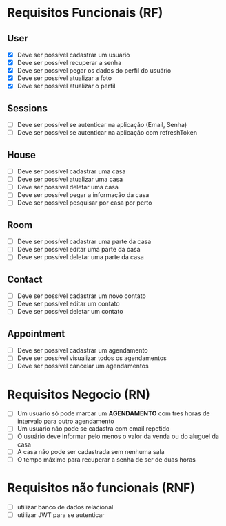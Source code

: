 # Requisitos Funcionais (RF)

## User

- [x] Deve ser possível cadastrar um usuário
- [x] Deve ser possível recuperar a senha
- [x] Deve ser possível pegar os dados do perfil do usuário
- [x] Deve ser possível atualizar a foto
- [x] Deve ser possível atualizar o perfil

## Sessions

- [ ] Deve ser possível se autenticar na aplicação (Email, Senha)
- [ ] Deve ser possível se autenticar na aplicação com refreshToken

## House

- [ ] Deve ser possível cadastrar uma casa
- [ ] Deve ser possível atualizar uma casa
- [ ] Deve ser possível deletar uma casa
- [ ] Deve ser possível pegar a informação da casa
- [ ] Deve ser possível pesquisar por casa por perto

## Room

- [ ] Deve ser possível cadastrar uma parte da casa
- [ ] Deve ser possível editar uma parte da casa
- [ ] Deve ser possível deletar uma parte da casa

## Contact

- [ ] Deve ser possível cadastrar um novo contato
- [ ] Deve ser possível editar um contato
- [ ] Deve ser possível deletar um contato

## Appointment

- [ ] Deve ser possível cadastrar um agendamento
- [ ] Deve ser possível visualizar todos os agendamentos
- [ ] Deve ser possível cancelar um agendamentos

# Requisitos Negocio (RN)

- [ ] Um usuário só pode marcar um **AGENDAMENTO** com tres horas de intervalo para outro agendamento
- [ ] Um usuário não pode se cadastra com email repetido
- [ ] O usuário deve informar pelo menos o valor da venda ou do aluguel da casa
- [ ] A casa não pode ser cadastrada sem nenhuma sala
- [ ] O tempo máximo para recuperar a senha de ser de duas horas

# Requisitos não funcionais (RNF)

- [ ] utilizar banco de dados relacional
- [ ] utilizar JWT para se autenticar
